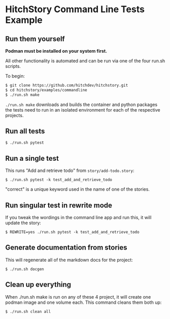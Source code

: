 # HitchStory Command Line Tests Example

## Run them yourself

**Podman must be installed on your system first.**

All other functionality is automated and can be run via one of the 
four run.sh scripts.

To begin:

```bash
$ git clone https://github.com/hitchdev/hitchstory.git
$ cd hitchstory/examples/commandline
$ ./run.sh make
```

`./run.sh make` downloads and builds the container and python packages the
tests need to run in an isolated environment for each of the respective projects.


## Run all tests

```
$ ./run.sh pytest
```

## Run a single test

This runs "Add and retrieve todo" from `story/add-todo.story`:

```
$ ./run.sh pytest -k test_add_and_retrieve_todo
```

"correct" is a unique keyword used in the name of one of the stories.

## Run singular test in rewrite mode

If you tweak the wordings in the command line app and run this, it will
update the story:

```
$ REWRITE=yes ./run.sh pytest -k test_add_and_retrieve_todo
```

## Generate documentation from stories

This will regenerate all of the markdown docs for the project:

```
$ ./run.sh docgen
```

## Clean up everything

When ./run.sh make is run on any of these 4 project, it will create one podman image and one volume
each. This command cleans them both up:

```
$ ./run.sh clean all
```
